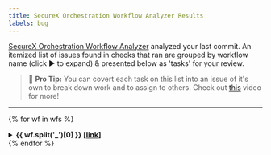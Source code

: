```yaml
---
title: SecureX Orchestration Workflow Analyzer Results
labels: bug
---
```


[SecureX Orchestration Workflow Analyzer](https://github.com/ciscomanagedservices/sxo-analyzer) analyzed your last commit. An itemized list of issues found in checks that ran are grouped by workflow name (click ▶ to expand) & presented below as 'tasks' for your review.

> 🎯 **Pro Tip:** You can covert each task on this list into an issue of it's own to break down work and to assign to others. Check out [this](https://m.youtube.com/watch?v=BplF7vHXewA) video for more!

---


{% for wf in wfs %}
<details>
<summary><strong>{{ wf.split('_')[0] }} [<a href="../blob/master/{{wf}}">link</a>]</strong></summary>
{% if issues.get(wf) != None %}
### 😞 Failed
{% for issue in issues.get(wf) %}
- [ ] {{ issue['title'] }} - {{ issue['description'] }} - {{ issue['moreInfo']}}
{% endfor %}
{% endif %}

{% if warnings.get(wf) != None %}
### 😶 Warnings
{% for warning in warnings.get(wf) %}
- [ ] {{ warning['title'] }} - {{ warning['description'] }} - {{ warning['moreInfo']}}
{% endfor %}
{% endif %}

{% if successes.get(wf) != None %}
### 🥳 Passed
{% for success in successes.get(wf) %}
- [x] {{ success['title'] }} - {{ success['description'] }} - {{ success['moreInfo']}}
{% endfor %}
{% endif %}
</details>
{% endfor %}
